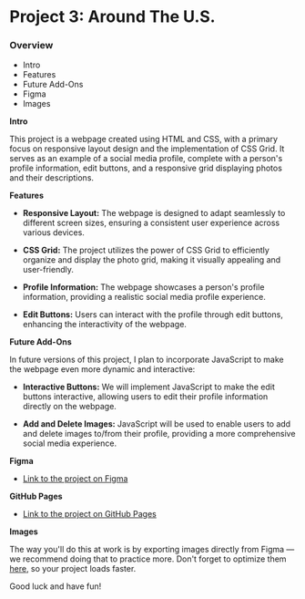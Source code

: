 # Project 3: Around The U.S.

### Overview

- Intro
- Features
- Future Add-Ons
- Figma
- Images

**Intro**

This project is a webpage created using HTML and CSS, with a primary focus on responsive layout design and the implementation of CSS Grid. It serves as an example of a social media profile, complete with a person's profile information, edit buttons, and a responsive grid displaying photos and their descriptions.

**Features**

- **Responsive Layout:** The webpage is designed to adapt seamlessly to different screen sizes, ensuring a consistent user experience across various devices.

- **CSS Grid:** The project utilizes the power of CSS Grid to efficiently organize and display the photo grid, making it visually appealing and user-friendly.

- **Profile Information:** The webpage showcases a person's profile information, providing a realistic social media profile experience.

- **Edit Buttons:** Users can interact with the profile through edit buttons, enhancing the interactivity of the webpage.

**Future Add-Ons**

In future versions of this project, I plan to incorporate JavaScript to make the webpage even more dynamic and interactive:

- **Interactive Buttons:** We will implement JavaScript to make the edit buttons interactive, allowing users to edit their profile information directly on the webpage.

- **Add and Delete Images:** JavaScript will be used to enable users to add and delete images to/from their profile, providing a more comprehensive social media experience.

**Figma**

- [Link to the project on Figma](https://www.figma.com/file/ii4xxsJ0ghevUOcssTlHZv/Sprint-3%3A-Around-the-US?node-id=0%3A1)

**GitHub Pages**

- [Link to the project on GitHub Pages](https://melvar1.github.io/se_project_aroundtheus/)

**Images**

The way you'll do this at work is by exporting images directly from Figma — we recommend doing that to practice more. Don't forget to optimize them [here](https://tinypng.com/), so your project loads faster.

Good luck and have fun!
